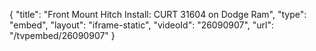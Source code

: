 {
    "title": "Front Mount Hitch Install: CURT 31604 on Dodge Ram",
    "type": "embed",
    "layout": "iframe-static",
    "videoId": "26090907",
    "url": "\/tvpembed\/26090907"
}